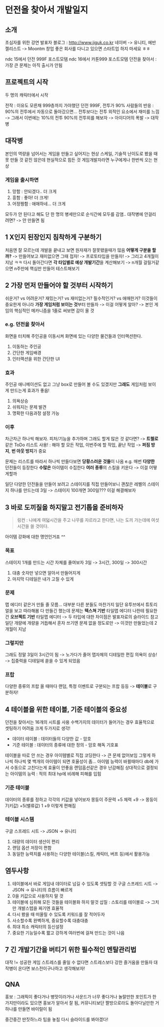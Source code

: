# 던전을 찾아서 개발일지

## 소개
초심자를 위한 강연
발표자 블로그 : http://www.jiguk.co.kr
네이버 -> 유니티, 에반젤리스트 -> Moontm 창업
좋은 회사를 다니고 있으면 스타트업 하지 마세요 ㅎㅎ

ndc 15에서 던전 999F 포스트모템
ndc 16에서 카툰999 포스트모템
던전을 찾아서 : 가장 큰 문제는 아직 출시가 안됨

## 프로젝트의 시작
두 명의 캐릭터에서 시작

전작 : 이유도 모른채 999층까지 가야했던 던전 999F, 전투가 90%
사람들의 반응 : 90%의 전투에서 자동으로 돌아갔으면...
전투보다는 전투 외적인 요소에서 재미를 느낌
-> 그래서 이번에는 10%의 전투 90%의 전투외를 해보자
-> 아이디어의 폭발
-> 대작병

## 대작병
본인의 역량을 넘어서는 게임을 만들고 싶어지는 현상
스케일, 기술적 난이도로 봤을 때 못 만들 것 같진 않은데 현실적으로 힘든 것
게임개발자라면 누구에게나 한번씩 오는 현상

### 게임을 출시하면
1. 망함 : 안되겠다.. 더 크게
2. 흥함 : 좋아! 더 크게!
3. 어정쩡함 : 애매하네... 더 크게

모두가 안 된다고 해도 단 한 명의 병세만으로 순식간에 모두를 감염..
대작병에 안걸리려면? -> 안 만들면 됨

## 1 X인지 된장인지 침착하게 구분하기
처음엔 잘 모르는데 개발을 끝내고 보면 원자재가 잘못됐을때가 많음
**어떻게 구분을 할까?**
-> 만들어보고 재미없으면 그때 접자! -> 프로토타입을 만들자! -> 그리고 4개월이 지남 ㅋㅋ
다시 돌아간다면 **각 타입별로 예상 개발기간**을 계산해보기
-> n개월 걸릴거같으면 n주만에 핵심만 만들어 테스트해보기

## 2 가장 먼저 만들어야 할 것부터 시작하기
쉬운거? vs 어려운거?
재밌는거? vs 재미없는거?
필수적인거? vs 애매한거?
이것들이 중요한게 아니라 **가장 게임처럼 보이는 것**부터 만들자
-> 이걸 어떻게 알아? -> 본인 게임의 핵심적인 메카니즘을 1줄로 써보면 감이 올 것

### e.g. 던전을 찾아서
화면을 터치해 주인공을 이동시켜 화면에 있는 다양한 물건들과 인터랙션한다.
1. 이동하는 주인공
2. 간단한 게임배경
3. 인터랙션을 위한 간단한 UI

### 효과
주인공 애니메이션도 없고 그냥 box로 만들어 볼 수도 있겠지만
**그래도** 게임처럼 보이게 만드는게 효과가 좋음!
1. 의욕상승
2. 쉬워지는 문제 발견
3. 명확한 다음과정 설정 가능

### 이후
차근차근 하나씩 해보자. 피처/기능을 추가하며
그래도 할게 많은 것 같다면?
-> **트렐로**같은 ToDo 리스트 사용! : 해야 할 모든 작업, 이번주에 할 작업, 끝난 작업
-> **퍼짐 방지**, **번 아웃 방지**가 중요

문제는 리스트를 따라서 하나씩 만들다보면 **당황스러운 것들**이 나옴
e.g. 매번 **다양한** 던전들이 등장한다
**수많은** 아이템이 수집한다
**여러 종류**의 스킬을 키운다
-> 이걸 어떻게할까

일단 다양한 던전들을 만들어 보려고 스테이지를 직접 만들어보니 괜찮은 레벨의 스테이지 하나를 만드는데 3일 -> 스테이지 100개면 300일???
이걸 해결해보자

## 3 바로 도끼질을 하지말고 전기톱을 준비하자
> 링컨 : 나에게 여덟시간을 주고 나무를 자르라고 한다면, 나는 도끼 가는데에 여섯시간을 쓸 것이다.

아이템 강화에 대한 명언인거죠 ^^
### 목표
스테이지 1개를 만드는 시간 자체를 줄여보자
3일 -> 3시간, 300일 -> 300시간
1. 대충 숫자만 넣으면 알아서 만들어지게
2. 마지막 디테일은 내가 고칠 수 있게

### 문제
맵 에디터 같은거 만들 줄 모름... 대부분 다른 분들도 마찬가지
일단 유투브에서 튜토리얼을 보고 따라해봄
다 만들긴 했는데 문제는 **텍스쳐 기반** 타일맵 에디터
나한테 필요한 건 **오브젝트 기반** 타일맵 에디터
-> 두 타입에 대한 차이점은 발표자료의 슬라이드 참고
일단 개량에 개량을 거듭해서 혼자 쓰기엔 문제 없을 정도로만
-> 이것만 만들었는데 2개월이 지남

### 그렇지만
그래도 정말 3일이 3시간이 됨
-> 노가다가 줄어 맵자체의 디테일한 편집 의욕이 상승!
-> 집중력을 디테일에 쏟을 수 있게 되었음

### 프랍
다양한 종류의 프랍
올 때마다 랜덤, 특정 이벤트로 구분되는 프랍 등등 -> **테이블**로 구분하자!

## 4 테이블을 위한 테이블, 기준 테이블의 중요성
던전을 찾아서는 16개의 시트를 사용
수백가지의 데이터가 들어가는 경우 효율적으로 셋팅하기 어려움
크게 두가지로 생각!
- 데이터 테이블 : 데이터들의 다양한 값 - 암호
- 기준 테이블 : 데이터의 종류에 대한 정의 - 암호 해독 기호표

테이블을 따로 안 쓰는 경우 아이템별로 직접 코딩한다 -> 큰 문제 없어보임
그렇게 하나씩 하나씩 몇 백개의 아이템이 되면 호율성이 좀...
아이템 능력이 바뀔때마다 db에 가서 수동으로 고친다는게 효율이 안좋음
랜덤옵션같은 경우 난감해짐
상대적으로 결정되는 아이템의 능력 : 적의 최대 hp에 비례해 피해를 입힘

### 기준 테이블
데이터의 종류를 정하고
각각의 키값을 넣어보자
몽둥이 주문력 +5 체력 +9
-> 몽둥이 7(키값) +5(밸류값) 1 +9
이렇게 편해짐

### 테이블 시스템
구글 스프레드 시트 -> JSON -> 유니티
1. 대량의 데이터 생산이 편리
2. 랜덤 옵션 저장이 편함
3. 동일한 능력치를 사용하는 다양한 테이블(스킬, 캐릭터, 버프 등)에서 활용가능

## 염두사항
1. 테이블에서 바로 게임내 데이터로 넘길 수 있도록 셋팅할 것
구글 스프레드 시트 -> JSON -> 유니티의 흐름이 빠르게
2. 0을 키값으로 사용하지 말 것
3. 테이블에 심취해 모든 것들을 테이블화 하지 말것
삽질 : 스토리를 테이블로 -> 그치만 개발스텝을 짜기엔 효율적
4. 다시 봤을 때 떠올릴 수 있도록 키워드를 잘 적어두자
5. 사소할수록 완벽하게, 중요할수록 대충대충
6. 최대 최소 캐릭터의 등신설정
7. 중요한 기능일수록 짧고 강하게 여러번에 걸쳐 만드는 것이 나음

## 7 긴 개발기간을 버티기 위한 필수적인 멘탈관리법
대작 != 성공한 게임
스트레스를 줄일 수 없다면 스트레스보다 강한 즐거움을 만들자
대작병이 온다면 보스전이구나하고 생각해보자!

## QNA
홍보 : 그래픽이 좋다거나 병맛이라거나 사운드가 너무 좋다거나 놀랄만한 포인트가 한 가지만이라도 있으면 홍보가 알아서 잘 됨, 커뮤니티보단 짤방으로라도 돌아다닐만한 거 하나를 만들면 바이럴이 됨

중간중간 딴짓하느라 팁을 놓침
다시 슬라이드를 봐야겠다!
